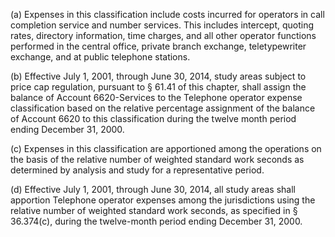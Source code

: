(a) Expenses in this classification include costs incurred for operators in call completion service and number services. This includes intercept, quoting rates, directory information, time charges, and all other operator functions performed in the central office, private branch exchange, teletypewriter exchange, and at public telephone stations.

(b) Effective July 1, 2001, through June 30, 2014, study areas subject to price cap regulation, pursuant to § 61.41 of this chapter, shall assign the balance of Account 6620-Services to the Telephone operator expense classification based on the relative percentage assignment of the balance of Account 6620 to this classification during the twelve month period ending December 31, 2000.

(c) Expenses in this classification are apportioned among the operations on the basis of the relative number of weighted standard work seconds as determined by analysis and study for a representative period.

(d) Effective July 1, 2001, through June 30, 2014, all study areas shall apportion Telephone operator expenses among the jurisdictions using the relative number of weighted standard work seconds, as specified in § 36.374(c), during the twelve-month period ending December 31, 2000.

